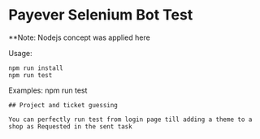 # Payever Selenium Bot Test
**Note: Nodejs concept was applied here

Usage: 

    npm run install
    npm run test

Examples:
  npm run test
```
## Project and ticket guessing

You can perfectly run test from login page till adding a theme to a shop as Requested in the sent task
